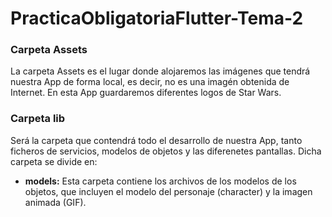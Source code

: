 # PracticaObligatoriaFlutter-Tema-2

### Carpeta Assets
La carpeta Assets es el lugar donde alojaremos las imágenes que tendrá nuestra App de forma local, es decir, no es una imagén obtenida de Internet.
En esta App guardaremos diferentes logos de Star Wars.

### Carpeta lib
Será la carpeta que contendrá todo el desarrollo de nuestra App, tanto ficheros de servicios, modelos de objetos y las diferenetes pantallas.
Dicha carpeta se divide en:
  - **models:** Esta carpeta contiene los archivos de los modelos de los objetos, que incluyen el modelo del personaje (character) y la imagen animada (GIF).


